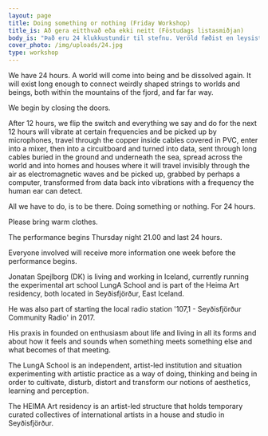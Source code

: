 ```yaml
---
layout: page
title: Doing something or nothing (Friday Workshop)
title_is: Að gera eitthvað eða ekki neitt (Föstudags listasmiðjan)
body_is: "Það eru 24 klukkustundir til stefnu. Veröld fæðist en leysist upp aftur. Hún lifir þó í nógu langan tíma til þess að tengjast skrítnum böndum öðrum heimum í órafjarlægð og verum í fjöllum fjarðarins.\n\nVið byrjum á því að loka hurðinni.\n\nEftir 12 klukkustundir setjum við í gang og allt sem við segjum og gerum á næstu 12 klukkustundum mun gefa frá sér áhveðna tíðni sem sem verður numin með hljóðnemum, sem berst með koparþráðum huldum plasti, snúru sem tengist í mixer og eftir það í prentrásarspjald þar sem tíðnin umbreytist í gögn. Gögnin eru send í gegnum langa kapla sem grafnir eru í jörðu og undir yfirborði sjávar og liggja þaðan út um allan heim. Inn í hús og heimili þar sem þau ferðast um sem rafsegulbylgjur og verða numin, ef til vill af tölvu sem breytir gögnunum aftur í tíðni sem eyra mannsins getur greint.\n\nÞað eina sem við þurfum að gera er að vera á staðnum. Gera eitthvað eða ekkert. Í 24 stundir.\n\nVinsamlegast komið hlýlega klædd.\n\nListasmiðjan byrjar á fimmtudagskvöldi klukkan 21:00 og varir í 24 klukkustundir.\n\nAllir sem taka þátt munu fá ýtarlegar upplýsingar viku áður en smiðjan hefst.\n\n\n\nJonatan Spejlborg (DK) býr og starfar á Íslandi.\_ Hann er skólastjóri tilraunakennda listaskólans LungA og hluti af listamannabúsetunni HEIMA en bæði eru starfandi á Seyðisfirði. Jonatan tók þátt í að stofna 107,1 samfélagsútvap Seyðisfjarðar árið 2017.\n\nStarf Jonatans byggist á brennandi áhuga hans á lífinu, og því sem er lifandi í öllum sínum myndum. Hvað gerist, hvernig það hljómar og hvað verður úr þeim fundi þegar að tveir hlutir mætast.\n\nLungA skólinn er sjálfstætt starfandi tilraunakennd listastofnun, leidd af listamönnum í því skyni að snúa við og sýna nýja hlið á viðteknum hugmyndum um fagurfræði, nám og skynjun.\n\nHEIMA listasetrið er íbúð og vinnustofa listamanna víðsvegar að úr heiminum sem koma vinna tímabundið og sýna á Seyðisfirði."
cover_photo: /img/uploads/24.jpg
type: workshop
---
```

We have 24 hours. A world will come into being and be dissolved again. It will exist long enough to connect weirdly shaped strings to worlds and beings, both within the mountains of the fjord, and far far way.

We begin by closing the doors.

After 12 hours, we flip the switch and everything we say and do for the next 12 hours will vibrate at certain frequencies and be picked up by microphones, travel through the copper inside cables covered in PVC, enter into a mixer, then into a circuitboard and turned into data, sent through long cables buried in the ground and underneath the sea, spread across the world and into homes and houses where it will travel invisibly through the air as electromagnetic waves and be picked up, grabbed by perhaps a computer, transformed from data back into vibrations with a frequency the human ear can detect.

All we have to do, is to be there. Doing something or nothing. For 24 hours.

Please bring warm clothes.

The performance begins Thursday night 21.00 and last 24 hours.

Everyone involved will receive more information one week before the performance begins.



Jonatan Spejlborg (DK) is living and working in Iceland, currently running the experimental art school LungA School and is part of the Heima Art residency, both located in Seyðisfjörður, East Iceland.

He was also part of starting the local radio station '107,1 - Seyðisfjörður Community Radio' in 2017.

His praxis in founded on enthusiasm about life and living in all its forms and about how it feels and sounds when something meets something else and what becomes of that meeting.

The LungA School is an independent, artist-led institution and situation experimenting with artistic practice as a way of doing, thinking and being in order to cultivate, disturb, distort and transform our notions of aesthetics, learning and perception.

The HEIMA Art residency is an artist-led structure that holds temporary curated collectives of international artists in a house and studio in Seyðisfjörður.
